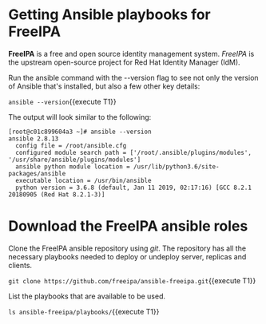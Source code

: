 # Getting Ansible playbooks for FreeIPA

**FreeIPA** is a free and open source identity management system. *FreeIPA* is the upstream open-source project for Red Hat Identity Manager (IdM).

Run the ansible command with the --version flag to see not only the version of Ansible that's installed, but also a few other key details:

`ansible --version`{{execute T1}}

The output will look similar to the following:

```
[root@c01c899604a3 ~]# ansible --version
ansible 2.8.13
  config file = /root/ansible.cfg
  configured module search path = ['/root/.ansible/plugins/modules', '/usr/share/ansible/plugins/modules']
  ansible python module location = /usr/lib/python3.6/site-packages/ansible
  executable location = /usr/bin/ansible
  python version = 3.6.8 (default, Jan 11 2019, 02:17:16) [GCC 8.2.1 20180905 (Red Hat 8.2.1-3)]
```
# Download the FreeIPA ansible roles

Clone the FreeIPA ansible repository using *git*. The repository has all the necessary playbooks needed to deploy or undeploy server, replicas and clients.

`git clone https://github.com/freeipa/ansible-freeipa.git`{{execute T1}}

List the playbooks that are available to be used. 

`ls ansible-freeipa/playbooks/`{{execute T1}}

